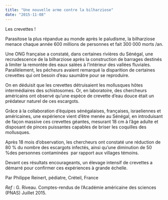 ```yaml
---
title: "Une nouvelle arme contre la bilharziose"
date: "2015-11-08"
---
```


Les crevettes !

Parasitose la plus répandue au monde après le paludisme, la bilharziose menace chaque année 600 millions de personnes et fait 300 000 morts /an.

Une ONG française a constaté, dans certaines rivières du Sénégal, une recrudescence de la bilharziose après la construction de barrages destinés à limiter la remontée des eaux salées à l’intérieur des vallées fluviales. Parallèlement, les pécheurs avaient remarqué la disparition de certaines crevettes qui ont besoin d’eau saumâtre pour se reproduire.

On en déduisit que les crevettes détruisaient les mollusques hôtes intermédiaires des schistosomes. Or, en laboratoire, des chercheurs américains ont observé qu’une espèce de crevette d’eau douce était un prédateur naturel de ces escargots.

Grâce à la collaboration d’équipes sénégalaises, françaises, israeliennes et américaines, une expérience vient d’être menée au Sénégal, en introduisant de façon massive ces crevettes géantes, mesurant 18 cm à l’âge adulte et disposant de pinces puissantes capables de briser les coquilles des mollusques.

Après 18 mois d’observation, les chercheurs ont constaté une réduction de 80 % du nombre des escargots infectés, ainsi qu’une diminution de 50 %des personnes contaminées  par rapport aux villages témoins.

Devant ces résultats encourageants, un élevage intensif de crevettes a démarré pour confirmer ces expériences à grande échelle.

Par Philippe Reinert, pédiatre, Créteil, France

*Ref* : G. Riveau. Comptes-rendus de l’Académie américaine des sciences (PNAS) Juillet 2015.
